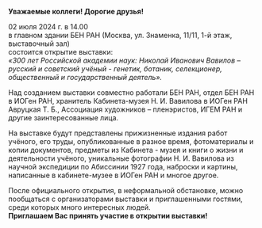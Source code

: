 <b> Уважаемые коллеги! Дорогие друзья! </b>

<p>
  02 июля 2024 г. в 14.00
<br>
в главном здании БЕН РАН (Москва, ул. Знаменка, 11/11, 1-й этаж, выставочный зал)
<br>
состоится открытие выставки:
<br>
<i> «300 лет Российской академии наук: Николай Иванович Вавилов –
русский и советский учёный - генетик, ботаник, селекционер, общественный и государственный деятель».</i>
</p>

<p>
Над созданием выставки совместно работали БЕН РАН, отдел БЕН РАН в ИОГен РАН,
хранитель Кабинета-музея Н. И. Вавилова в ИОГен РАН Авруцкая Т. Б.,
Ассоциация художников – пленэристов, ИГЕМ РАН и другие заинтересованные лица.
</p>

<p>
На выставке будут представлены прижизненные издания работ учёного, его труды, опубликованные в разное время,
фотоматериалы и копии документов, предметы из Кабинета - музея и книги о жизни и деятельности учёного,
уникальные фотографии Н. И. Вавилова из научной экспедиции по Абиссинии 1927 года, наброски и картины,
написанные в кабинете-музее в ИОГен РАН и многое другое.
</p>

<p>
После официального открытия, в неформальной обстановке, можно пообщаться с организаторами выставки и
приглашенными гостями, среди которых много интересных людей.
<br>
<b>Приглашаем Вас принять участие в открытии выставки!</b>
</p>
